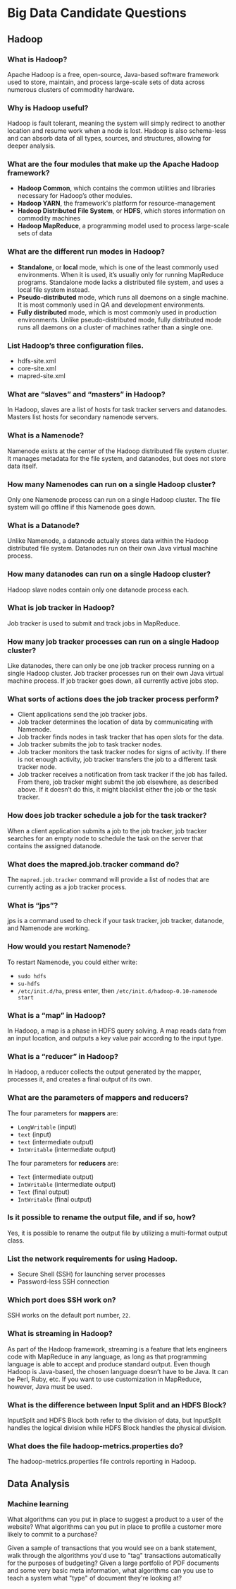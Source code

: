 
# Big Data Candidate Questions

## Hadoop

### What is Hadoop?

Apache Hadoop is a free, open-source, Java-based software framework used to store, maintain, and process large-scale sets of data across numerous clusters of commodity hardware.

### Why is Hadoop useful?

Hadoop is fault tolerant, meaning the system will simply redirect to another location and resume work when a node is lost. Hadoop is also schema-less and can absorb data of all types, sources, and structures, allowing for deeper analysis.

### What are the four modules that make up the Apache Hadoop framework?

* **Hadoop Common**, which contains the common utilities and libraries necessary for Hadoop’s other modules.
* **Hadoop YARN**, the framework's platform for resource-management
* **Hadoop Distributed File System**, or **HDFS**, which stores information on commodity machines
* **Hadoop MapReduce**, a programming model used to process  large-scale sets of data

### What are the different run modes in Hadoop?

* **Standalone**, or **local** mode, which is one of the least commonly used environments. When it is used, it’s usually only for running MapReduce programs. Standalone mode lacks a distributed file system, and uses a local file system instead.
* **Pseudo-distributed** mode, which runs all daemons on a single machine. It is most commonly used in QA and development environments.
* **Fully distributed** mode, which is most commonly used in production environments. Unlike pseudo-distributed mode, fully distributed mode runs all daemons on a cluster of machines rather than a single one.

### List Hadoop’s three configuration files.

* hdfs-site.xml
* core-site.xml
* mapred-site.xml

### What are “slaves” and “masters” in Hadoop?

In Hadoop, slaves are a list of hosts for task tracker servers and datanodes. Masters list hosts for secondary namenode servers.

### What is a Namenode?

Namenode exists at the center of the Hadoop distributed file system cluster. It manages metadata for the file system, and datanodes, but does not store data itself.

### How many Namenodes can run on a single Hadoop cluster?

Only one Namenode process can run on a single Hadoop cluster. The file system will go offline if this Namenode goes down.

### What is a Datanode?

Unlike Namenode, a datanode actually stores data within the Hadoop distributed file system. Datanodes run on their own Java virtual machine process.

### How many datanodes can run on a single Hadoop cluster?

Hadoop slave nodes contain only one datanode process each.

### What is job tracker in Hadoop?

Job tracker is used to submit and track jobs in MapReduce.

### How many job tracker processes can run on a single Hadoop cluster?

Like datanodes, there can only be one job tracker process running on a single Hadoop cluster. Job tracker processes run on their own Java virtual machine process. If job tracker goes down, all currently active jobs stop.

### What sorts of actions does the job tracker process perform?

* Client applications send the job tracker jobs.
* Job tracker determines the location of data by communicating with Namenode.
* Job tracker finds nodes in task tracker that has open slots for the data.
* Job tracker submits the job to task tracker nodes.
* Job tracker monitors the task tracker nodes for signs of activity. If there is not enough activity, job tracker transfers the job to a different task tracker node.
* Job tracker receives a notification from task tracker if the job has failed. From there, job tracker might submit the job elsewhere, as described above. If it doesn’t do this, it might blacklist either the job or the task tracker.

### How does job tracker schedule a job for the task tracker?

When a client application submits a job to the job tracker, job tracker searches for an empty node to schedule the task on the server that contains the assigned datanode.

### What does the mapred.job.tracker command do?

The `mapred.job.tracker` command will provide a list of nodes that are currently acting as a job tracker process.

### What is “jps”?

jps is a command used to check if your task tracker, job tracker, datanode, and Namenode are working.

### How would you restart Namenode?

To restart Namenode, you could either write:

* `sudo hdfs`
* `su-hdfs`
* `/etc/init.d/ha`, press enter, then `/etc/init.d/hadoop-0.10-namenode start`

### What is a “map” in Hadoop?

In Hadoop, a map is a phase in HDFS query solving. A map reads data from an input location, and outputs a key value pair according to the input type.

### What is a “reducer” in Hadoop?

In Hadoop, a reducer collects the output generated by the mapper, processes it, and creates a final output of its own.

### What are the parameters of mappers and reducers?

The four parameters for **mappers** are:

* `LongWritable` (input)
* `text` (input)
* `text` (intermediate output)
* `IntWritable` (intermediate output)

The four parameters for **reducers** are:

* `Text` (intermediate output)
* `IntWritable` (intermediate output)
* `Text` (final output)
* `IntWritable` (final output)

### Is it possible to rename the output file, and if so, how?

Yes, it is possible to rename the output file by utilizing a multi-format output class.

### List the network requirements for using Hadoop.

* Secure Shell (SSH) for launching server processes
* Password-less SSH connection

### Which port does SSH work on?

SSH works on the default port number, `22`.

### What is streaming in Hadoop?

As part of the Hadoop framework, streaming is a feature that lets engineers code with MapReduce in any language, as long as that programming language is able to accept and produce standard output. Even though Hadoop is Java-based, the chosen language doesn’t have to be Java. It can be Perl, Ruby, etc. If you want to use customization in MapReduce, however, Java must be used.

### What is the difference between Input Split and an HDFS Block?

InputSplit and HDFS Block both refer to the division of data, but InputSplit handles the logical division while HDFS Block handles the physical division.

### What does the file hadoop-metrics.properties do?

The hadoop-metrics.properties file controls reporting in Hadoop.



## Data Analysis

### Machine learning

What algorithms can you put in place to suggest a product to a user of the website?
What algorithms can you put in place to profile a customer more likely to commit to a purchase?

Given a sample of transactions that you would see on a bank statement, walk through the algorithms you'd use to "tag" transactions automatically for the purposes of budgeting?
Given a large portfolio of PDF documents and some very basic meta information, what algorithms can you use to teach a system what "type" of document they're looking at?

